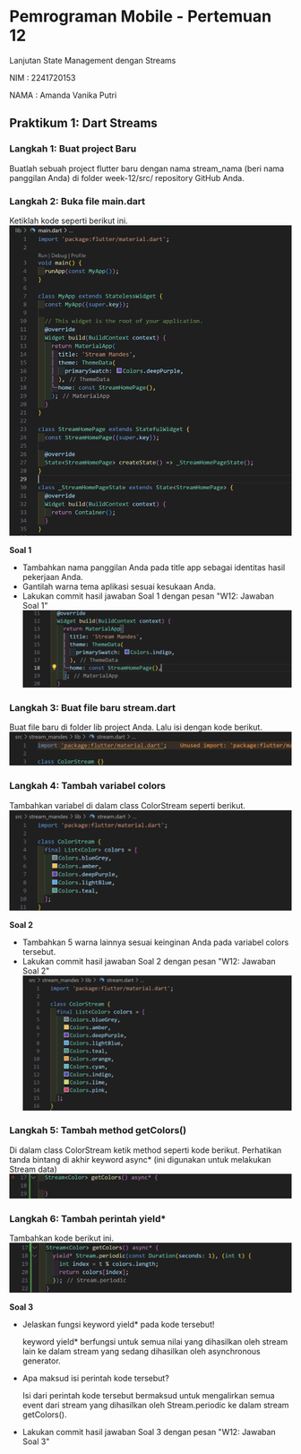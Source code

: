 # Pemrograman Mobile - Pertemuan 12

Lanjutan State Management dengan Streams

NIM : 2241720153

NAMA : Amanda Vanika Putri

## Praktikum 1: Dart Streams
### Langkah 1: Buat project Baru
Buatlah sebuah project flutter baru dengan nama stream_nama (beri nama panggilan Anda) di folder week-12/src/ repository GitHub Anda.

### Langkah 2: Buka file main.dart
Ketiklah kode seperti berikut ini.
![02](../../week%2012/docs/p1/langkah2.png)

**Soal 1**

- Tambahkan nama panggilan Anda pada title app sebagai identitas hasil pekerjaan Anda.
- Gantilah warna tema aplikasi sesuai kesukaan Anda.
- Lakukan commit hasil jawaban Soal 1 dengan pesan "W12: Jawaban Soal 1"
![jawaban soal 1](../../week%2012/docs/p1/soal1.png)

### Langkah 3: Buat file baru stream.dart
Buat file baru di folder lib project Anda. Lalu isi dengan kode berikut.
![03](../../week%2012/docs/p1/langkah3.png)

### Langkah 4: Tambah variabel colors
Tambahkan variabel di dalam class ColorStream seperti berikut.
![04](../../week%2012/docs/p1/langkah4.png)

**Soal 2**

- Tambahkan 5 warna lainnya sesuai keinginan Anda pada variabel colors tersebut.
- Lakukan commit hasil jawaban Soal 2 dengan pesan "W12: Jawaban Soal 2"
![jawaban soal 2](../../week%2012/docs/p1/soal2.png)

### Langkah 5: Tambah method getColors()
Di dalam class ColorStream ketik method seperti kode berikut. Perhatikan tanda bintang di akhir keyword async* (ini digunakan untuk melakukan Stream data)
![05](../../week%2012/docs/p1/langkah5.png)

### Langkah 6: Tambah perintah yield*
Tambahkan kode berikut ini.
![06](../../week%2012/docs/p1/langkah6.png)

**Soal 3**

- Jelaskan fungsi keyword yield* pada kode tersebut!

    keyword yield* berfungsi untuk semua nilai yang dihasilkan oleh stream lain ke dalam stream yang sedang dihasilkan oleh asynchronous generator.

- Apa maksud isi perintah kode tersebut?

    Isi dari perintah kode tersebut bermaksud untuk mengalirkan semua event dari stream yang dihasilkan oleh Stream.periodic ke dalam stream getColors().
- Lakukan commit hasil jawaban Soal 3 dengan pesan "W12: Jawaban Soal 3"